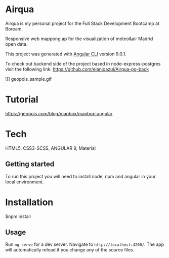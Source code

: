 # Airqua

Airqua is my personal project for the Full Stack Development Bootcamp at Boream.

Responsive web mappong ap for the visualization of meteo&air Madrid open data.

This project was generated with [Angular CLI](https://github.com/angular/angular-cli) version 9.0.1.

To check out backend side of the project based in node-express-postgres visit the following link: https://github.com/elanioazul/Airqua-pg-back

![] geopois_sample.gif

# Tutorial
https://geopois.com/blog/mapbox/mapbox-angular

# Tech
HTML5, CSS3-SCSS, ANGULAR 9, Material

## Getting started
To run this project you will need to install node, npm and angular in your local environment.

# Installation
$npm install

## Usage

Run `ng serve` for a dev server. Navigate to `http://localhost:4200/`. The app will automatically reload if you change any of the source files.




